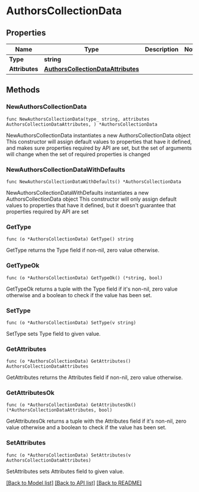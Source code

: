 # AuthorsCollectionData

## Properties

Name | Type | Description | Notes
------------ | ------------- | ------------- | -------------
**Type** | **string** |  | 
**Attributes** | [**AuthorsCollectionDataAttributes**](AuthorsCollectionDataAttributes.md) |  | 

## Methods

### NewAuthorsCollectionData

`func NewAuthorsCollectionData(type_ string, attributes AuthorsCollectionDataAttributes, ) *AuthorsCollectionData`

NewAuthorsCollectionData instantiates a new AuthorsCollectionData object
This constructor will assign default values to properties that have it defined,
and makes sure properties required by API are set, but the set of arguments
will change when the set of required properties is changed

### NewAuthorsCollectionDataWithDefaults

`func NewAuthorsCollectionDataWithDefaults() *AuthorsCollectionData`

NewAuthorsCollectionDataWithDefaults instantiates a new AuthorsCollectionData object
This constructor will only assign default values to properties that have it defined,
but it doesn't guarantee that properties required by API are set

### GetType

`func (o *AuthorsCollectionData) GetType() string`

GetType returns the Type field if non-nil, zero value otherwise.

### GetTypeOk

`func (o *AuthorsCollectionData) GetTypeOk() (*string, bool)`

GetTypeOk returns a tuple with the Type field if it's non-nil, zero value otherwise
and a boolean to check if the value has been set.

### SetType

`func (o *AuthorsCollectionData) SetType(v string)`

SetType sets Type field to given value.


### GetAttributes

`func (o *AuthorsCollectionData) GetAttributes() AuthorsCollectionDataAttributes`

GetAttributes returns the Attributes field if non-nil, zero value otherwise.

### GetAttributesOk

`func (o *AuthorsCollectionData) GetAttributesOk() (*AuthorsCollectionDataAttributes, bool)`

GetAttributesOk returns a tuple with the Attributes field if it's non-nil, zero value otherwise
and a boolean to check if the value has been set.

### SetAttributes

`func (o *AuthorsCollectionData) SetAttributes(v AuthorsCollectionDataAttributes)`

SetAttributes sets Attributes field to given value.



[[Back to Model list]](../README.md#documentation-for-models) [[Back to API list]](../README.md#documentation-for-api-endpoints) [[Back to README]](../README.md)


